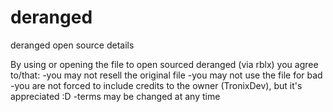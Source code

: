 # deranged
deranged open source details

By using or opening the file to open sourced deranged (via rblx) you agree to/that:
-you may not resell the original file
-you may not use the file for bad
-you are not forced to include credits to the owner (TronixDev), but it's appreciated :D
-terms may be changed at any time
